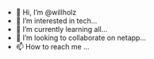 - 👋 Hi, I’m @willholz
- 👀 I’m interested in tech...
- 🌱 I’m currently learning all...
- 💞️ I’m looking to collaborate on netapp...
- 📫 How to reach me ...

<!---
willholz/willholz is a ✨ special ✨ repository because its `README.md` (this file) appears on your GitHub profile.
You can click the Preview link to take a look at your changes.
--->
